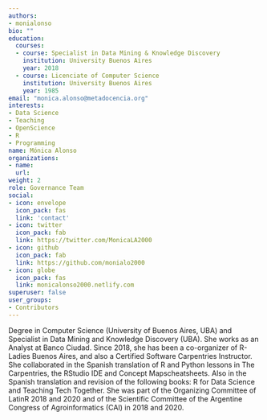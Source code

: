 ```yaml
---
authors:
- monialonso
bio: ""
education:
  courses:
  - course: Specialist in Data Mining & Knowledge Discovery
    institution: University Buenos Aires 
    year: 2018
  - course: Licenciate of Computer Science
    institution: University Buenos Aires 
    year: 1985
email: "monica.alonso@metadocencia.org"
interests:
- Data Science
- Teaching
- OpenScience
- R
- Programming
name: Mónica Alonso
organizations:
- name: 
  url: 
weight: 2
role: Governance Team
social:
- icon: envelope
  icon_pack: fas
  link: 'contact'
- icon: twitter
  icon_pack: fab
  link: https://twitter.com/MonicaLA2000
- icon: github
  icon_pack: fab
  link: https://github.com/monialo2000
- icon: globe
  icon_pack: fas
  link: monicalonso2000.netlify.com
superuser: false
user_groups:
- Contributors
---
```


Degree in Computer Science (University of Buenos Aires, UBA) and Specialist in Data Mining and Knowledge Discovery (UBA). She works as an Analyst at Banco Ciudad. Since 2018, she has been a co-organizer of R-Ladies Buenos Aires, and also a Certified Software Carpentries Instructor. She collaborated in the Spanish translation of R and Python lessons in The Carpentries, the RStudio IDE and Concept Mapscheatsheets. Also in the Spanish translation and revision of the following books: R for Data Science and Teaching Tech Together. She was part of the Organizing Committee of LatinR 2018 and 2020 and of the Scientific Committee of the Argentine Congress of Agroinformatics (CAI) in 2018 and 2020.
